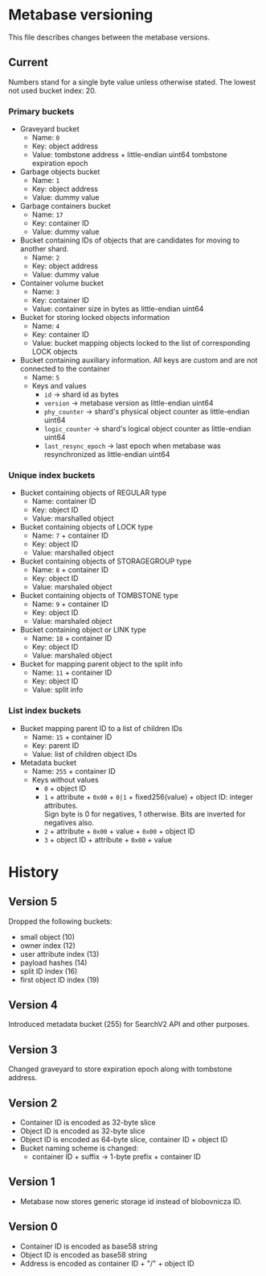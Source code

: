 # Metabase versioning

This file describes changes between the metabase versions.

## Current

Numbers stand for a single byte value unless otherwise stated.
The lowest not used bucket index: 20.

### Primary buckets
- Graveyard bucket
  - Name: `0`
  - Key: object address 
  - Value: tombstone address + little-endian uint64 tombstone expiration epoch
- Garbage objects bucket
  - Name: `1`
  - Key: object address
  - Value: dummy value
- Garbage containers bucket
  - Name: `17`
  - Key: container ID
  - Value: dummy value
- Bucket containing IDs of objects that are candidates for moving
   to another shard.
  - Name: `2`
  - Key: object address
  - Value: dummy value
- Container volume bucket
  - Name: `3`
  - Key: container ID
  - Value: container size in bytes as little-endian uint64
- Bucket for storing locked objects information
  - Name: `4` 
  - Key: container ID
  - Value: bucket mapping objects locked to the list of corresponding LOCK objects
- Bucket containing auxiliary information. All keys are custom and are not connected to the container
  - Name: `5`
  - Keys and values
    - `id` -> shard id as bytes
    - `version` -> metabase version as little-endian uint64
    - `phy_counter` -> shard's physical object counter as little-endian uint64
    - `logic_counter` -> shard's logical object counter as little-endian uint64
    - `last_resync_epoch` -> last epoch when metabase was resynchronized as little-endian uint64

### Unique index buckets
- Bucket containing objects of REGULAR type
  - Name: container ID
  - Key: object ID
  - Value: marshalled object
- Bucket containing objects of LOCK type
  - Name: `7` + container ID
  - Key: object ID
  - Value: marshalled object
- Bucket containing objects of STORAGEGROUP type
  - Name: `8` + container ID
  - Key: object ID
  - Value: marshaled object
- Bucket containing objects of TOMBSTONE type
  - Name: `9` + container ID
  - Key: object ID
  - Value: marshaled object
- Bucket containing object or LINK type
  - Name: `18` + container ID
  - Key: object ID
  - Value: marshaled object
- Bucket for mapping parent object to the split info
  - Name: `11` + container ID
  - Key: object ID
  - Value: split info

### List index buckets
- Bucket mapping parent ID to a list of children IDs
  - Name: `15` + container ID
  - Key: parent ID
  - Value: list of children object IDs
- Metadata bucket
  - Name: `255` + container ID
  - Keys without values
    - `0` + object ID
    - `1` + attribute + `0x00` + `0|1` + fixed256(value) + object ID: integer attributes. \
      Sign byte is 0 for negatives, 1 otherwise. Bits are inverted for negatives also.
    - `2` + attribute + `0x00` + value + `0x00` + object ID
    - `3` + object ID + attribute + `0x00` + value

# History

## Version 5

Dropped the following buckets:
 * small object (10)
 * owner index (12)
 * user attribute index (13)
 * payload hashes (14)
 * split ID index (16)
 * first object ID index (19)

## Version 4

Introduced metadata bucket (255) for SearchV2 API and other purposes.

## Version 3

Changed graveyard to store expiration epoch along with tombstone address.

## Version 2

- Container ID is encoded as 32-byte slice
- Object ID is encoded as 32-byte slice
- Object ID is encoded as 64-byte slice, container ID + object ID
- Bucket naming scheme is changed:
  - container ID + suffix -> 1-byte prefix + container ID

## Version 1

- Metabase now stores generic storage id instead of blobovnicza ID.

## Version 0

- Container ID is encoded as base58 string
- Object ID is encoded as base58 string
- Address is encoded as container ID + "/" + object ID
